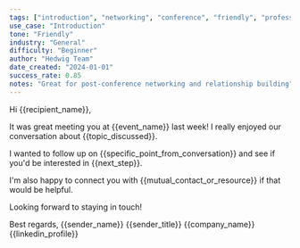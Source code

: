 ```yaml
---
tags: ["introduction", "networking", "conference", "friendly", "professional"]
use_case: "Introduction"
tone: "Friendly"
industry: "General"
difficulty: "Beginner"
author: "Hedwig Team"
date_created: "2024-01-01"
success_rate: 0.85
notes: "Great for post-conference networking and relationship building"
---
```


Hi {{recipient_name}},

It was great meeting you at {{event_name}} last week! I really enjoyed our conversation about {{topic_discussed}}.

I wanted to follow up on {{specific_point_from_conversation}} and see if you'd be interested in {{next_step}}.

I'm also happy to connect you with {{mutual_contact_or_resource}} if that would be helpful.

Looking forward to staying in touch!

Best regards,
{{sender_name}}
{{sender_title}}
{{company_name}}
{{linkedin_profile}} 